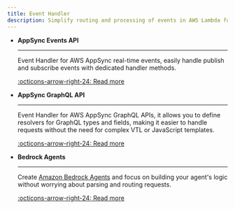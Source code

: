 ```yaml
---
title: Event Handler
description: Simplify routing and processing of events in AWS Lambda functions
---
```


<!-- markdownlint-disable MD043 -->

<div class="grid cards" markdown>

- __AppSync Events API__

    ---

    Event Handler for AWS AppSync real-time events, easily handle publish and subscribe events with dedicated handler methods.

    [:octicons-arrow-right-24: Read more](./appsync-events.md)

- __AppSync GraphQL API__

    ---

    Event Handler for AWS AppSync GraphQL APIs, it allows you to define resolvers for GraphQL types and fields, making it easier to handle requests without the need for complex VTL or JavaScript templates.

    [:octicons-arrow-right-24: Read more](./appsync-graphql.md)

- __Bedrock Agents__

    ---

    Create [Amazon Bedrock Agents](https://docs.aws.amazon.com/bedrock/latest/userguide/agents.html#agents-how) and focus on building your agent's logic without worrying about parsing and routing requests.

    [:octicons-arrow-right-24: Read more](./bedrock-agents.md)

</div>
